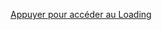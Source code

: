 <p><a title="Dashboard" href="https://Kotai-underscore.github.io/Loading/">Appuyer pour accéder au Loading</a></p>
